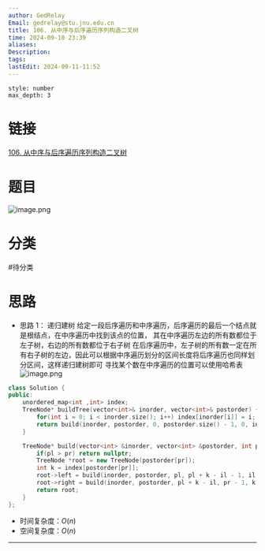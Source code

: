 ```yaml
---
author: GedRelay
Email: gedrelay@stu.jnu.edu.cn
title: 106. 从中序与后序遍历序列构造二叉树
time: 2024-09-10 23:39
aliases: 
Description: 
tags: 
lastEdit: 2024-09-11-11:52
---
```


```toc
style: number
max_depth: 3
```

# 链接
[106. 从中序与后序遍历序列构造二叉树](https://leetcode.cn/problems/construct-binary-tree-from-inorder-and-postorder-traversal/) 

# 题目
![image.png](https://ged-pic-bed.oss-cn-guangzhou.aliyuncs.com/img/202409102340907.png)


# 分类
#待分类

# 思路
- 思路 1：
递归建树
给定一段后序遍历和中序遍历，后序遍历的最后一个结点就是根结点，在中序遍历中找到该点的位置，
其在中序遍历左边的所有数都位于左子树，右边的所有数都位于右子树
在后序遍历中，左子树的所有数一定在所有右子树的左边，因此可以根据中序遍历划分的区间长度将后序遍历也同样划分区间，这样递归建树即可
寻找某个数在中序遍历的位置可以使用哈希表
![image.png](https://ged-pic-bed.oss-cn-guangzhou.aliyuncs.com/img/202409102340085.png)


```cpp
class Solution {
public:
    unordered_map<int ,int> index;
    TreeNode* buildTree(vector<int>& inorder, vector<int>& postorder) {
        for(int i = 0; i < inorder.size(); i++) index[inorder[i]] = i;
        return build(inorder, postorder, 0, postorder.size() - 1, 0, inorder.size() - 1);
    }

    TreeNode* build(vector<int> &inorder, vector<int> &postorder, int pl, int pr, int il, int ir){
        if(pl > pr) return nullptr;
        TreeNode *root = new TreeNode(postorder[pr]);
        int k = index[postorder[pr]];
        root->left = build(inorder, postorder, pl, pl + k - il - 1, il, k - 1);
        root->right = build(inorder, postorder, pl + k - il, pr - 1, k + 1, ir);
        return root;
    }
};
```


- 时间复杂度：${O\left( n \right)  }$ 
- 空间复杂度：${O\left( n \right)  }$ 


---

